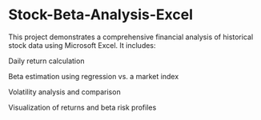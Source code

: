 # Stock-Beta-Analysis-Excel



This project demonstrates a comprehensive financial analysis of historical stock data using Microsoft Excel. It includes:

Daily return calculation

Beta estimation using regression vs. a market index

Volatility analysis and comparison

Visualization of returns and beta risk profiles
